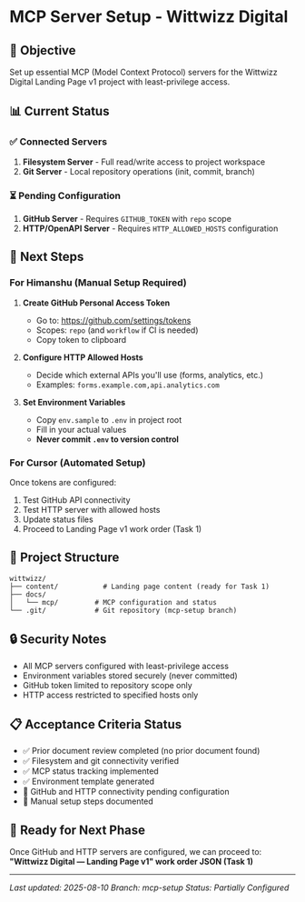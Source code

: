 # MCP Server Setup - Wittwizz Digital

## 🎯 Objective
Set up essential MCP (Model Context Protocol) servers for the Wittwizz Digital Landing Page v1 project with least-privilege access.

## 📊 Current Status

### ✅ Connected Servers
1. **Filesystem Server** - Full read/write access to project workspace
2. **Git Server** - Local repository operations (init, commit, branch)

### ⏳ Pending Configuration
1. **GitHub Server** - Requires `GITHUB_TOKEN` with `repo` scope
2. **HTTP/OpenAPI Server** - Requires `HTTP_ALLOWED_HOSTS` configuration

## 🚀 Next Steps

### For Himanshu (Manual Setup Required)
1. **Create GitHub Personal Access Token**
   - Go to: https://github.com/settings/tokens
   - Scopes: `repo` (and `workflow` if CI is needed)
   - Copy token to clipboard

2. **Configure HTTP Allowed Hosts**
   - Decide which external APIs you'll use (forms, analytics, etc.)
   - Examples: `forms.example.com,api.analytics.com`

3. **Set Environment Variables**
   - Copy `env.sample` to `.env` in project root
   - Fill in your actual values
   - **Never commit `.env` to version control**

### For Cursor (Automated Setup)
Once tokens are configured:
1. Test GitHub API connectivity
2. Test HTTP server with allowed hosts
3. Update status files
4. Proceed to Landing Page v1 work order (Task 1)

## 📁 Project Structure
```
wittwizz/
├── content/           # Landing page content (ready for Task 1)
├── docs/
│   └── mcp/         # MCP configuration and status
└── .git/            # Git repository (mcp-setup branch)
```

## 🔒 Security Notes
- All MCP servers configured with least-privilege access
- Environment variables stored securely (never committed)
- GitHub token limited to repository scope only
- HTTP access restricted to specified hosts only

## 📋 Acceptance Criteria Status
- ✅ Prior document review completed (no prior document found)
- ✅ Filesystem and git connectivity verified
- ✅ MCP status tracking implemented
- ✅ Environment template generated
- 🔄 GitHub and HTTP connectivity pending configuration
- 🔄 Manual setup steps documented

## 🎉 Ready for Next Phase
Once GitHub and HTTP servers are configured, we can proceed to:
**"Wittwizz Digital — Landing Page v1" work order JSON (Task 1)**

---

*Last updated: 2025-08-10*
*Branch: mcp-setup*
*Status: Partially Configured*
